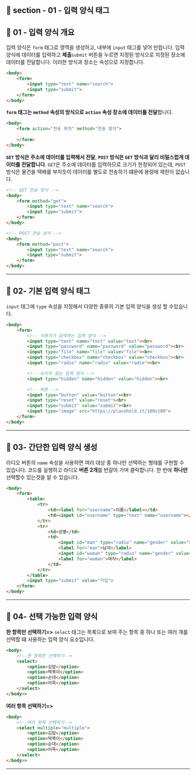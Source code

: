 ## 📝 section - 01 - 입력 양식 태그

## 📍 01 - 입력 양식 개요

입력 양식은 `form` 태그로 영역을 생성하고, 내부에 `input` 태그를 넣어 만듭니다. 입력 양식에 데이터를 입력하고 **제출**`submit` 버튼을 누르면 지정된 방식으로 지정된 장소에 데이터를 전달합니다. 이러한 방식과 장소는 속성으로 지정합니다.

```html
<body>
    <form>
        <input type="text" name="search">
        <input type="submit">
    </form>
</body>
```

 **`form` 태그는 `method` 속성의 방식으로 `action` 속성 장소에 데이터를 전달**합니다.

```html
<body>
    <form action="전송 위치" method="전송 방식">
        
    </form>
</body>
```

**`GET` 방식은 주소에 데이터를 입력해서 전달**, **`POST` 방식은 `GET` 방식과 달리 비밀스럽게 데이터를 전달합니다**. `GET`은 주소에 데이터를 입력하므로 크기가 한정되어 있는데, `POST` 방식은 물건을 택배를 부치듯이 데이터를 별도로 전송하기 떄문에 용량에 제한이 없습니다.

```html
<!-- GET 전송 방식 -->
<body>
    <form method="get">
        <input type="text" name="search">
        <input type="submit">
    </form>
</body>
```

```html
<!-- POST 전송 방식 -->
<body>
    <form method="post">
        <input type="text" name="search">
        <input type="submit">
    </form>
</body>
```

---
## 📍 02- 기본 입력 양식 태그

`input` 태그에 `type` 속성을 지정해서 다양한 종류의 기본 입력 양식을 생성 할 수있습니다.

```html
<body>
    <form>
        <!-- 사용자가 입력하는 입력 양식 -->
        <input type="text" name="text" value="text"><br>
        <input type="password" name="password" value="password"><br>
        <input type="file" name="file" value="file"><br>
        <input type="checkbox" name="checkbox" value="checkbox"><br>
        <input type="radio" name="radio" value="radio"><br>

        <!-- 보이지 않는 입력 양식 -->
        <input type="hidden" name="hidden" value="hidden"><br>

        <!-- 버튼 -->
        <input type="button" value="button"><br>
        <input type="reset" value="reset"><br>
        <input type="submit" value="submit"><br>
        <input type="image" src="https://placehold.it/100x100">
    </form>
</body>
```

---
## 📍 03- 간단한 입력 양식 생성

라디오 버튼의 `name` 속성을 사용하면 여러 대상 중 하나만 선택하는 형태를 구현할 수 있습니다. 코드를 실행하고 라디오 **버튼 2개**를 번갈아 가며 클릭합니다. 한 번에 **하나만** 선택할수 있는것을 알 수 있습니다.

```html
<body>
    <form>
        <table>
            <tr>
                <td><label for="username">이름</label></td>
                <td><input id="username" type="text" name="username"></td>
            </tr>
            <tr>
                <td>성별</td>
                <td>
                    <input id="man" type="radio" name="gender" value="m">
                    <label for="man">남자</label>
                    <input id="woman" type="radio" name="gender" value="w">
                    <label for="woman">여자</label>
                </td>
            </tr>
        </table>  
        <input type="submit" value="가입">
    </form>
</body>
```

---
## 📍 04- 선택 가능한 입력 양식

**한 항목만 선택하기=>** `select` 태그는 목록으로 보여 주는 항목 중 하나 또는 여러 개를 선택할 떄 사용하는 입력 양식 요소입니다.

```html
<body>
    <!--한 항목만 선택하기-->
    <select>
        <option>김밥</option>
        <option>떡볶이</option>
        <option>순대</option>
        <option>어묵</option>
    </select>
</body>>
```
**여러 항목 선택하기=>**

```html
<body>
    <!--여러 항목 선택하기-->
    <select multiple="multiple">
        <option>김밥</option>
        <option>떡볶이</option>
        <option>순대</option>
        <option>어묵</option>
    </select>
</body>>
```

---
